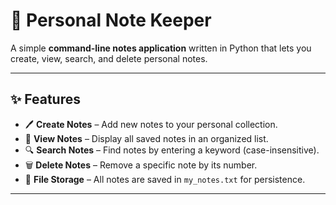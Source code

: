 # 📝 Personal Note Keeper

A simple **command-line notes application** written in Python that lets you create, view, search, and delete personal notes.

---

## ✨ Features
- 🖊 **Create Notes** – Add new notes to your personal collection.
- 📄 **View Notes** – Display all saved notes in an organized list.
- 🔍 **Search Notes** – Find notes by entering a keyword (case-insensitive).
- 🗑 **Delete Notes** – Remove a specific note by its number.
- 💾 **File Storage** – All notes are saved in `my_notes.txt` for persistence.

---



